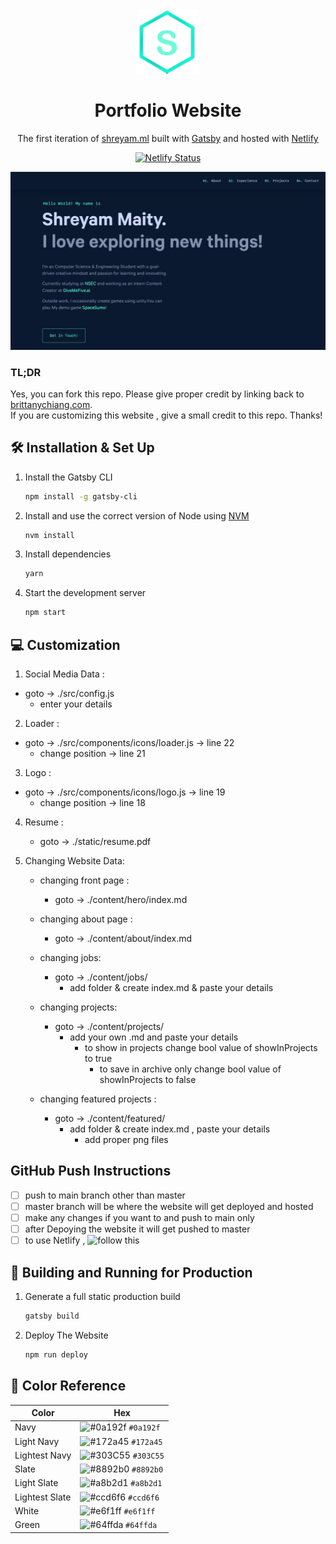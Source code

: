 <div align="center">
  <img alt="Logo" src="./src/images/logo.png" width="100" />
</div>
<h1 align="center">
  Portfolio Website
</h1>
<p align="center">
  The first iteration of <a href="https://shreyam.ml" target="_blank">shreyam.ml</a> built with <a href="https://www.gatsbyjs.org/" target="_blank">Gatsby</a> and hosted with <a href="https://www.netlify.com/" target="_blank">Netlify</a>
</p>
<p align="center">
  <a href="https://app.netlify.com/sites/shreyam/deploys" target="_blank">
    <img src="https://api.netlify.com/api/v1/badges/c097ff69-ee49-42a0-8ad6-ff563d6c5bbe/deploy-status" alt="Netlify Status" />
  </a>
</p>

<div align="center">
  <img alt="Demo" src="./src/images/demo.png" />
</div>

### TL;DR

Yes, you can fork this repo. Please give proper credit by linking back to [brittanychiang.com](https://brittanychiang.com).  
If you are customizing this website , give a small credit to this repo. Thanks!

## 🛠 Installation & Set Up

1. Install the Gatsby CLI

   ```sh
   npm install -g gatsby-cli
   ```

2. Install and use the correct version of Node using [NVM](https://github.com/nvm-sh/nvm)

   ```sh
   nvm install
   ```

3. Install dependencies

   ```sh
   yarn
   ```

4. Start the development server

   ```sh
   npm start
   ```

## 💻 Customization 

1. Social Media Data :

  - goto -> ./src/config.js  
    - enter your details  

2. Loader :

  - goto -> ./src/components/icons/loader.js -> line 22  
    - change position -> line 21  
3. Logo :

  - goto -> ./src/components/icons/logo.js -> line 19  
    - change position -> line 18  

4. Resume :

   - goto -> ./static/resume.pdf  

5. Changing Website Data:

   - changing front page :  
     - goto -> ./content/hero/index.md  
     
   - changing about page :  
     - goto -> ./content/about/index.md  
     
   - changing jobs:  
      - goto -> ./content/jobs/  
        - add folder & create index.md & paste your details 
        
   - changing projects:  
     - goto -> ./content/projects/  
       - add your own .md and paste your details  
         - to show in projects change bool value of showInProjects to true  
           - to save in archive only  change bool value of showInProjects to false  
           
   - changing featured projects :  
      - goto -> ./content/featured/  
        - add folder & create index.md , paste your details  
          - add proper png files  
          

## GitHub Push Instructions

- [ ] push to main branch other than master
- [ ] master branch will be where the website will get deployed and hosted
- [ ] make any changes if you want to and push to main only
- [ ] after Depoying the website it will get pushed to master
- [ ] to use Netlify , ![follow this](https://www.netlify.com/blog/2016/09/29/a-step-by-step-guide-deploying-on-netlify/)

## 🚀 Building and Running for Production

1. Generate a full static production build

   ```sh
   gatsby build
   ```

2. Deploy The Website

   ```sh
   npm run deploy
   ```

## 🎨 Color Reference

| Color          | Hex                                                                |
| -------------- | ------------------------------------------------------------------ |
| Navy           | ![#0a192f](https://via.placeholder.com/10/0a192f?text=+) `#0a192f` |
| Light Navy     | ![#172a45](https://via.placeholder.com/10/0a192f?text=+) `#172a45` |
| Lightest Navy  | ![#303C55](https://via.placeholder.com/10/303C55?text=+) `#303C55` |
| Slate          | ![#8892b0](https://via.placeholder.com/10/8892b0?text=+) `#8892b0` |
| Light Slate    | ![#a8b2d1](https://via.placeholder.com/10/a8b2d1?text=+) `#a8b2d1` |
| Lightest Slate | ![#ccd6f6](https://via.placeholder.com/10/ccd6f6?text=+) `#ccd6f6` |
| White          | ![#e6f1ff](https://via.placeholder.com/10/e6f1ff?text=+) `#e6f1ff` |
| Green          | ![#64ffda](https://via.placeholder.com/10/64ffda?text=+) `#64ffda` |
